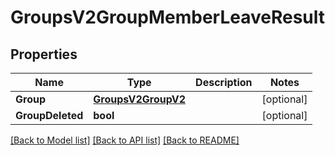 # GroupsV2GroupMemberLeaveResult

## Properties
Name | Type | Description | Notes
------------ | ------------- | ------------- | -------------
**Group** | [**GroupsV2GroupV2**](GroupsV2.GroupV2.md) |  | [optional] 
**GroupDeleted** | **bool** |  | [optional] 

[[Back to Model list]](../README.md#documentation-for-models) [[Back to API list]](../README.md#documentation-for-api-endpoints) [[Back to README]](../README.md)


